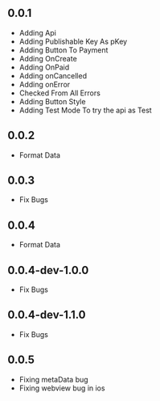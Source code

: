 ## 0.0.1

* Adding Api
* Adding Publishable Key As pKey
* Adding Button To Payment
* Adding OnCreate  
* Adding OnPaid
* Adding onCancelled
* Adding onError
* Checked From All Errors
* Adding Button Style
* Adding Test Mode To try the api as Test

## 0.0.2

* Format Data

## 0.0.3

* Fix  Bugs

## 0.0.4

* Format Data


## 0.0.4-dev-1.0.0
* Fix Bugs
## 0.0.4-dev-1.1.0
* Fix Bugs

## 0.0.5
* Fixing metaData bug
* Fixing webview bug in ios